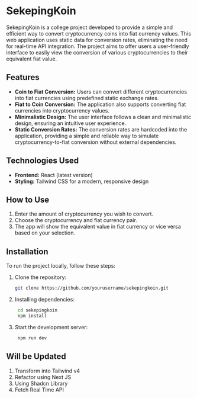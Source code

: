 # SekepingKoin

SekepingKoin is a college project developed to provide a simple and efficient way to convert cryptocurrency coins into fiat currency values. This web application uses static data for conversion rates, eliminating the need for real-time API integration. The project aims to offer users a user-friendly interface to easily view the conversion of various cryptocurrencies to their equivalent fiat value.

## Features

- **Coin to Fiat Conversion:** Users can convert different cryptocurrencies into fiat currencies using predefined static exchange rates.
- **Fiat to Coin Conversion:** The application also supports converting fiat currencies into cryptocurrency values.
- **Minimalistic Design:** The user interface follows a clean and minimalistic design, ensuring an intuitive user experience.
- **Static Conversion Rates:** The conversion rates are hardcoded into the application, providing a simple and reliable way to simulate cryptocurrency-to-fiat conversion without external dependencies.

## Technologies Used

- **Frontend:** React (latest version)
- **Styling:** Tailwind CSS for a modern, responsive design

## How to Use

1. Enter the amount of cryptocurrency you wish to convert.
2. Choose the cryptocurrency and fiat currency pair.
3. The app will show the equivalent value in fiat currency or vice versa based on your selection.

## Installation

To run the project locally, follow these steps:

1. Clone the repository:
   ```bash
   git clone https://github.com/yourusername/sekepingkoin.git
   ```
2. Installing dependencies:
   ```bash
    cd sekepingkoin
    npm install
   ```
3. Start the development server:
   ```bash
    npm run dev
   ```

## Will be Updated

1. Transform into Tailwind v4
2. Refactor using Next JS
3. Using Shadcn Library
4. Fetch Real Time API

